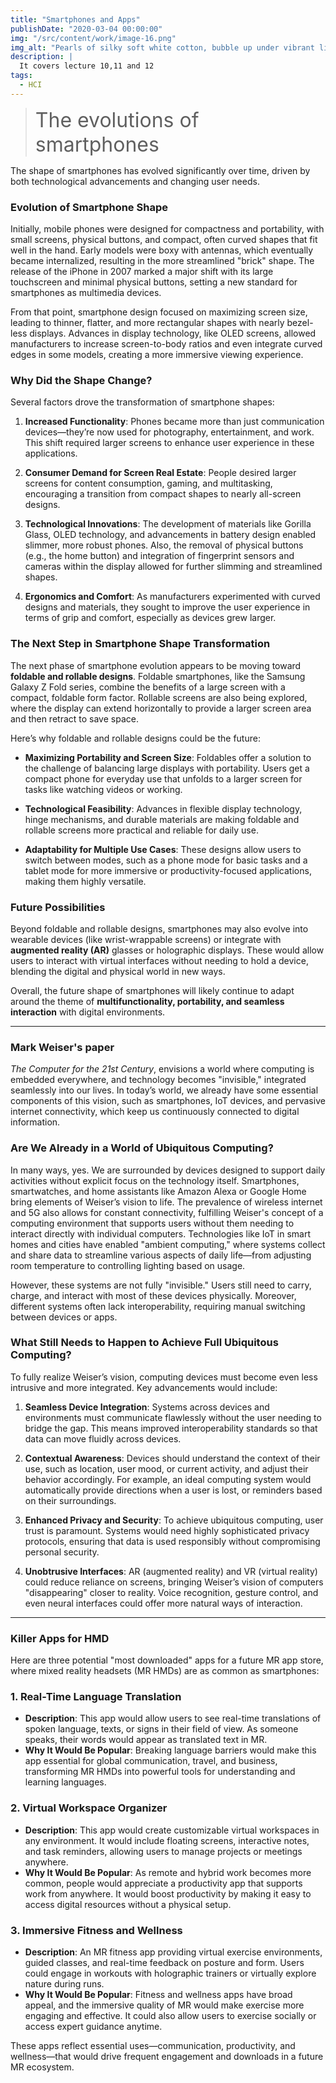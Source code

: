 ```yaml
---
title: "Smartphones and Apps"
publishDate: "2020-03-04 00:00:00"
img: "/src/content/work/image-16.png"
img_alt: "Pearls of silky soft white cotton, bubble up under vibrant lighting"
description: |
  It covers lecture 10,11 and 12
tags:
  - HCI
---
```

<blockquote>
  <span style="font-size: 32px;">The evolutions of smartphones</span>
</blockquote>


The shape of smartphones has evolved significantly over time, driven by both technological advancements and changing user needs. 

### Evolution of Smartphone Shape
Initially, mobile phones were designed for compactness and portability, with small screens, physical buttons, and compact, often curved shapes that fit well in the hand. Early models were boxy with antennas, which eventually became internalized, resulting in the more streamlined "brick" shape. The release of the iPhone in 2007 marked a major shift with its large touchscreen and minimal physical buttons, setting a new standard for smartphones as multimedia devices.

From that point, smartphone design focused on maximizing screen size, leading to thinner, flatter, and more rectangular shapes with nearly bezel-less displays. Advances in display technology, like OLED screens, allowed manufacturers to increase screen-to-body ratios and even integrate curved edges in some models, creating a more immersive viewing experience.

### Why Did the Shape Change?
Several factors drove the transformation of smartphone shapes:

1. **Increased Functionality**: Phones became more than just communication devices—they’re now used for photography, entertainment, and work. This shift required larger screens to enhance user experience in these applications.
   
2. **Consumer Demand for Screen Real Estate**: People desired larger screens for content consumption, gaming, and multitasking, encouraging a transition from compact shapes to nearly all-screen designs.

3. **Technological Innovations**: The development of materials like Gorilla Glass, OLED technology, and advancements in battery design enabled slimmer, more robust phones. Also, the removal of physical buttons (e.g., the home button) and integration of fingerprint sensors and cameras within the display allowed for further slimming and streamlined shapes.

4. **Ergonomics and Comfort**: As manufacturers experimented with curved designs and materials, they sought to improve the user experience in terms of grip and comfort, especially as devices grew larger.

### The Next Step in Smartphone Shape Transformation
The next phase of smartphone evolution appears to be moving toward **foldable and rollable designs**. Foldable smartphones, like the Samsung Galaxy Z Fold series, combine the benefits of a large screen with a compact, foldable form factor. Rollable screens are also being explored, where the display can extend horizontally to provide a larger screen area and then retract to save space.

Here’s why foldable and rollable designs could be the future:

- **Maximizing Portability and Screen Size**: Foldables offer a solution to the challenge of balancing large displays with portability. Users get a compact phone for everyday use that unfolds to a larger screen for tasks like watching videos or working.
  
- **Technological Feasibility**: Advances in flexible display technology, hinge mechanisms, and durable materials are making foldable and rollable screens more practical and reliable for daily use.
  
- **Adaptability for Multiple Use Cases**: These designs allow users to switch between modes, such as a phone mode for basic tasks and a tablet mode for more immersive or productivity-focused applications, making them highly versatile.

### Future Possibilities
Beyond foldable and rollable designs, smartphones may also evolve into wearable devices (like wrist-wrappable screens) or integrate with **augmented reality (AR)** glasses or holographic displays. These would allow users to interact with virtual interfaces without needing to hold a device, blending the digital and physical world in new ways. 

Overall, the future shape of smartphones will likely continue to adapt around the theme of **multifunctionality, portability, and seamless interaction** with digital environments.

---

### Mark Weiser's paper
 *The Computer for the 21st Century*, envisions a world where computing is embedded everywhere, and technology becomes "invisible," integrated seamlessly into our lives. In today’s world, we already have some essential components of this vision, such as smartphones, IoT devices, and pervasive internet connectivity, which keep us continuously connected to digital information.

### Are We Already in a World of Ubiquitous Computing?
In many ways, yes. We are surrounded by devices designed to support daily activities without explicit focus on the technology itself. Smartphones, smartwatches, and home assistants like Amazon Alexa or Google Home bring elements of Weiser’s vision to life. The prevalence of wireless internet and 5G also allows for constant connectivity, fulfilling Weiser's concept of a computing environment that supports users without them needing to interact directly with individual computers. Technologies like IoT in smart homes and cities have enabled "ambient computing," where systems collect and share data to streamline various aspects of daily life—from adjusting room temperature to controlling lighting based on usage.

However, these systems are not fully "invisible." Users still need to carry, charge, and interact with most of these devices physically. Moreover, different systems often lack interoperability, requiring manual switching between devices or apps.

### What Still Needs to Happen to Achieve Full Ubiquitous Computing?
To fully realize Weiser’s vision, computing devices must become even less intrusive and more integrated. Key advancements would include:

1. **Seamless Device Integration**: Systems across devices and environments must communicate flawlessly without the user needing to bridge the gap. This means improved interoperability standards so that data can move fluidly across devices.
  
2. **Contextual Awareness**: Devices should understand the context of their use, such as location, user mood, or current activity, and adjust their behavior accordingly. For example, an ideal computing system would automatically provide directions when a user is lost, or reminders based on their surroundings.

3. **Enhanced Privacy and Security**: To achieve ubiquitous computing, user trust is paramount. Systems would need highly sophisticated privacy protocols, ensuring that data is used responsibly without compromising personal security.

4. **Unobtrusive Interfaces**: AR (augmented reality) and VR (virtual reality) could reduce reliance on screens, bringing Weiser’s vision of computers "disappearing" closer to reality. Voice recognition, gesture control, and even neural interfaces could offer more natural ways of interaction.

---

### Killer Apps for HMD

Here are three potential "most downloaded" apps for a future MR app store, where mixed reality headsets (MR HMDs) are as common as smartphones:

### 1. **Real-Time Language Translation**
   - **Description**: This app would allow users to see real-time translations of spoken language, texts, or signs in their field of view. As someone speaks, their words would appear as translated text in MR.
   - **Why It Would Be Popular**: Breaking language barriers would make this app essential for global communication, travel, and business, transforming MR HMDs into powerful tools for understanding and learning languages.

### 2. **Virtual Workspace Organizer**
   - **Description**: This app would create customizable virtual workspaces in any environment. It would include floating screens, interactive notes, and task reminders, allowing users to manage projects or meetings anywhere.
   - **Why It Would Be Popular**: As remote and hybrid work becomes more common, people would appreciate a productivity app that supports work from anywhere. It would boost productivity by making it easy to access digital resources without a physical setup.

### 3. **Immersive Fitness and Wellness**
   - **Description**: An MR fitness app providing virtual exercise environments, guided classes, and real-time feedback on posture and form. Users could engage in workouts with holographic trainers or virtually explore nature during runs.
   - **Why It Would Be Popular**: Fitness and wellness apps have broad appeal, and the immersive quality of MR would make exercise more engaging and effective. It could also allow users to exercise socially or access expert guidance anytime.

These apps reflect essential uses—communication, productivity, and wellness—that would drive frequent engagement and downloads in a future MR ecosystem.
